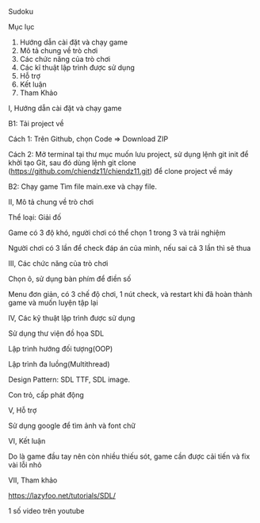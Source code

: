 Sudoku

Mục lục
1. Hướng dẫn cài đặt và chạy game
2. Mô tả chung về trò chơi
3. Các chức năng của trò chơi
4. Các kĩ thuật lập trình được sử dụng
5. Hỗ trợ
6. Kết luận
7. Tham Khảo

I, Hướng dẫn cài đặt và chạy game 

B1: Tải project về

Cách 1: Trên Github, chọn Code => Download ZIP

Cách 2: Mở terminal tại thư mục muốn lưu project, sử dụng lệnh git init để khởi tạo Git, sau đó dùng lệnh git clone (https://github.com/chiendz11/chiendz11.git) để clone project về máy


B2: Chạy game
Tìm file main.exe và chạy file.


II, Mô tả chung về trò chơi

Thể loại: Giải đố

Game có 3 độ khó, người chơi có thể chọn 1 trong 3 và trải nghiệm

Người chơi có 3 lần để check đáp án của mình, nếu sai cả 3 lần thì sẽ thua

III, Các chức năng của trò chơi

Chọn ô, sử dụng bàn phím để điền số

Menu đơn giản, có 3 chế độ chơi, 1 nút check, và restart khi đã hoàn thành game và muốn luyện tập lại

IV, Các kỹ thuật lập trình được sử dụng

Sử dụng thư viện đồ họa SDL

Lập trình hướng đối tượng(OOP)

Lập trình đa luồng(Multithread)

Design Pattern: SDL TTF, SDL image.

Con trỏ, cấp phát động

V, Hỗ trợ

Sử dụng google để tìm ảnh và font chữ

VI, Kết luận

Do là game đầu tay nên còn nhiều thiếu sót, game cần được cải tiến và fix vài lỗi nhỏ

VII, Tham khảo

https://lazyfoo.net/tutorials/SDL/

1 số video trên youtube
